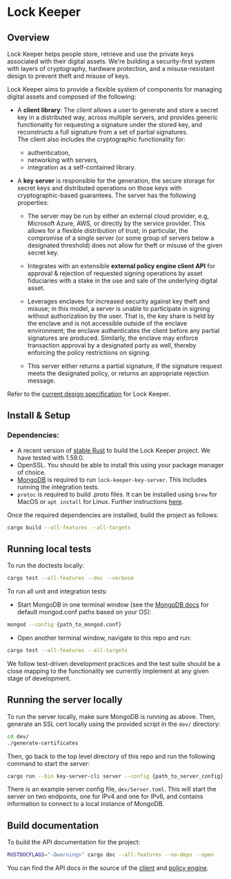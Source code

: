 # Lock Keeper

## Overview

Lock Keeper helps people store, retrieve and use the private keys associated with their digital assets. We're building a security-first system with layers of cryptography, hardware protection, and a misuse-resistant design to prevent theft and misuse of keys. 

Lock Keeper aims to provide a flexible system of components for managing digital assets and composed of the following:

* A **client library**: The *client* allows a user to generate and store a secret key in a distributed way, across multiple servers, and provides generic functionality for requesting a signature under the stored key, and reconstructs a full signature from a set of partial signatures. <br/>
The client also includes the cryptographic functionality for:
  * authentication,
  * networking with servers,
  * integration as a self-contained library.

* A **key server** is responsible for the generation, the secure storage for secret keys and distributed operations on those keys with cryptographic-based guarantees. The server has the following properties:

    * The server may be run by either an external cloud provider, e.g, Microsoft Azure, AWS, or directly by the service provider. This allows for a flexible distribution of trust; in particular, the compromise of a single server (or some group of servers below a designated threshold) does not allow for theft or misuse of the given secret key.

    * Integrates with an extensible **external policy engine client API** for approval & rejection of requested signing operations by asset fiduciaries with a stake in the use and sale of the underlying digital asset.

    * Leverages enclaves for increased security against key theft and misuse; in this model, a server is unable to participate in signing without authorization by the user. That is, the key share is held by the enclave and is not accessible outside of the enclave environment; the enclave authenticates the client before any partial signatures are produced. Similarly, the enclave may enforce transaction approval by a designated party as well, thereby enforcing the policy restrictions on signing.

    * This server either returns a partial signature, if the signature request meets the designated policy, or returns an appropriate rejection message. 

Refer to the [current design specification](https://github.com/boltlabs-inc/key-mgmt-spec) for Lock Keeper.

## Install & Setup

### Dependencies:

- A recent version of [stable Rust](https://www.rust-lang.org/) to build the Lock Keeper project. We have tested with 1.59.0.
- OpenSSL. You should be able to install this using your package manager of choice.
- [MongoDB](https://www.mongodb.com/try/download/community) is required to run `lock-keeper-key-server`. This includes running the integration tests.
- `protoc` is required to build .proto files. It can be installed using `brew` for MacOS or `apt install` for Linux. Further instructions [here](https://grpc.io/docs/protoc-installation/).

Once the required dependencies are installed, build the project as follows:

```bash
cargo build --all-features --all-targets
```

## Running local tests

To run the doctests locally:

```bash
cargo test --all-features --doc --verbose
```

To run all unit and integration tests:

- Start MongoDB in one terminal window (see the [MongoDB docs](https://www.mongodb.com/docs/manual/reference/configuration-options/) for default mongod.conf paths based on your OS):
```bash
mongod --config {path_to_mongod.conf}
```

- Open another terminal window, navigate to this repo and run:
```bash
cargo test --all-features --all-targets
```

We follow test-driven development practices and the test suite should be a close mapping to the functionality we currently implement at any given stage of development.

## Running the server locally

To run the server locally, make sure MongoDB is running as above. Then, generate an SSL cert locally using the provided script in the `dev/` directory:
```bash
cd dev/
./generate-certificates
```

Then, go back to the top level directory of this repo and run the following command to start the server:
```bash
cargo run --bin key-server-cli server --config {path_to_server_config} run
```

There is an example server config file, `dev/Server.toml`. This will start the server on two endpoints, one for IPv4 and one for IPv6, and contains information to connect to a local instance of MongoDB.

## Build documentation

To build the API documentation for the project:

```bash
RUSTDOCFLAGS="-Dwarnings" cargo doc --all-features --no-deps --open
```

You can find the API docs in the source of the [client](lock-keeper-client/src/api.rs) and [policy engine](lock-keeper-key-server/src/policy_engine.rs).
